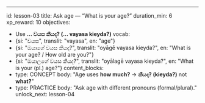 ---
id: lesson-03
title: Ask age — “What is your age?”
duration_min: 6
xp_reward: 10
objectives:
  - Use **… වයස කීයද? (… vayasa kieyda?)**
vocab:
  - {si: "වයස", translit: "vayasa", en: "age"}
  - {si: "ඔයාගේ වයස කීයද?", translit: "oyāgē vayasa kieyda?", en: "What is your age? / How old are you?"}
  - {si: "ඔයාලගේ වයස කීයද?", translit: "oyālagē vayasa kieyda?", en: "What is your (pl.) age?"}
content_blocks:
  - type: CONCEPT
    body: "Age uses **how much?** → **කීයද? (kieyda?)** not **what?**"
  - type: PRACTICE
    body: "Ask age with different pronouns (formal/plural)."
unlock_next: lesson-04
